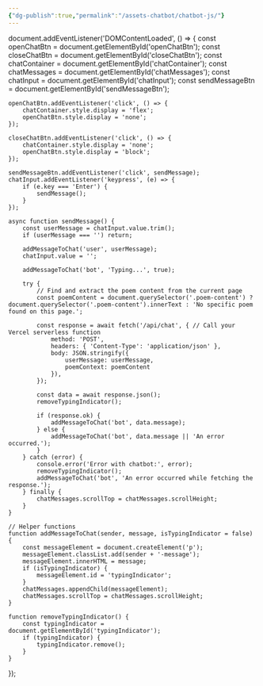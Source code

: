 ```yaml
---
{"dg-publish":true,"permalink":"/assets-chatbot/chatbot-js/"}
---
```




document.addEventListener('DOMContentLoaded', () => {
    const openChatBtn = document.getElementById('openChatBtn');
    const closeChatBtn = document.getElementById('closeChatBtn');
    const chatContainer = document.getElementById('chatContainer');
    const chatMessages = document.getElementById('chatMessages');
    const chatInput = document.getElementById('chatInput');
    const sendMessageBtn = document.getElementById('sendMessageBtn');

    openChatBtn.addEventListener('click', () => {
        chatContainer.style.display = 'flex';
        openChatBtn.style.display = 'none';
    });

    closeChatBtn.addEventListener('click', () => {
        chatContainer.style.display = 'none';
        openChatBtn.style.display = 'block';
    });

    sendMessageBtn.addEventListener('click', sendMessage);
    chatInput.addEventListener('keypress', (e) => {
        if (e.key === 'Enter') {
            sendMessage();
        }
    });

    async function sendMessage() {
        const userMessage = chatInput.value.trim();
        if (userMessage === '') return;

        addMessageToChat('user', userMessage);
        chatInput.value = '';

        addMessageToChat('bot', 'Typing...', true);

        try {
            // Find and extract the poem content from the current page
            const poemContent = document.querySelector('.poem-content') ? document.querySelector('.poem-content').innerText : 'No specific poem found on this page.';

            const response = await fetch('/api/chat', { // Call your Vercel serverless function
                method: 'POST',
                headers: { 'Content-Type': 'application/json' },
                body: JSON.stringify({
                    userMessage: userMessage,
                    poemContext: poemContent
                }),
            });

            const data = await response.json();
            removeTypingIndicator();

            if (response.ok) {
                addMessageToChat('bot', data.message);
            } else {
                addMessageToChat('bot', data.message || 'An error occurred.');
            }
        } catch (error) {
            console.error('Error with chatbot:', error);
            removeTypingIndicator();
            addMessageToChat('bot', 'An error occurred while fetching the response.');
        } finally {
            chatMessages.scrollTop = chatMessages.scrollHeight;
        }
    }

    // Helper functions
    function addMessageToChat(sender, message, isTypingIndicator = false) {
        const messageElement = document.createElement('p');
        messageElement.classList.add(sender + '-message');
        messageElement.innerHTML = message;
        if (isTypingIndicator) {
            messageElement.id = 'typingIndicator';
        }
        chatMessages.appendChild(messageElement);
        chatMessages.scrollTop = chatMessages.scrollHeight;
    }

    function removeTypingIndicator() {
        const typingIndicator = document.getElementById('typingIndicator');
        if (typingIndicator) {
            typingIndicator.remove();
        }
    }
});
